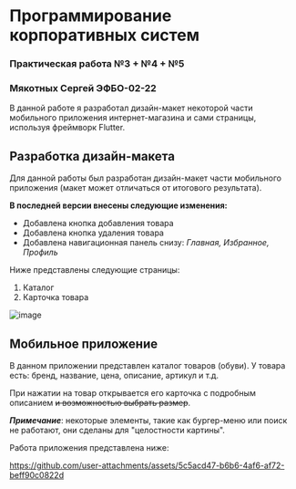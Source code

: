 # Программирование корпоративных систем 
### Практическая работа №3 + №4 + №5
### Мякотных Сергей ЭФБО-02-22

В данной работе я разработал дизайн-макет некоторой части мобильного приложения интернет-магазина и сами страницы, используя фреймворк Flutter.

## Разработка дизайн-макета
Для данной работы был разработан дизайн-макет части мобильного приложения (макет может отличаться от итогового результата).

**В последней версии внесены следующие изменения:**

- Добавлена кнопка добавления товара
- Добавлена кнопка удаления товара
- Добавлена навигационная панель снизу: *Главная, Избранное, Профиль*

Ниже представлены следующие страницы:
1. Каталог
2. Карточка товара

![image](https://github.com/user-attachments/assets/ffb54573-44d8-4adc-a1ff-8b7f9ef502c3)

## Мобильное приложение

В данном приложении представлен каталог товаров (обуви). У товара есть: бренд, название, цена, описание, артикул и т.д.

При нажатии на товар открывается его карточка с подробным описанием ~~и возможностью выбрать размер~~.

***Примечание***: некоторые элементы, такие как бургер-меню или поиск не работают, они сделаны для "целостности картины".

Работа приложения представлена ниже:

https://github.com/user-attachments/assets/5c5acd47-b6b6-4af6-af72-beff90c0822d

